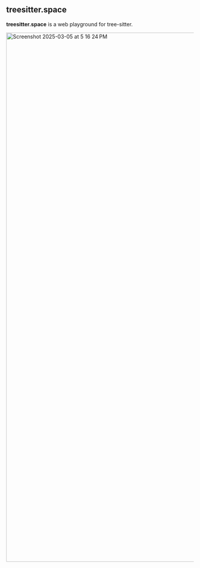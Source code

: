 ## treesitter.space

**treesitter.space** is a web playground for tree-sitter.

<img width="1419" alt="Screenshot 2025-03-05 at 5 16 24 PM" src="https://github.com/user-attachments/assets/aba4af75-2c30-4ebf-af0c-9ef0638f3c67" />
